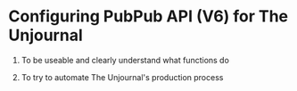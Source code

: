 # Configuring PubPub API (V6) for The Unjournal 

1. To be useable and clearly understand what functions do

2. To try to automate The Unjournal's production process
